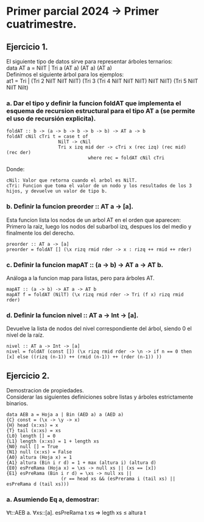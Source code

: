 # Primer parcial 2024 -> Primer cuatrimestre.  
## Ejercicio 1.  
El siguiente tipo de datos sirve para representar árboles ternarios:  
data AT a = NilT | Tri a (AT a) (AT a) (AT a)  
Definimos el siguiente árbol para los ejemplos:  
at1 = Tri | (Tri 2 NilT NilT NilT) (Tri 3 (Tri 4 NilT NilT NilT) NilT NilT) (Tri 5 NilT NilT Nilt)  

### a. Dar el tipo y definir la funcion foldAT que implementa el esquema de recursion estructural para el tipo AT a (se permite el uso de recursión explicita).  
```
foldAT :: b -> (a -> b -> b -> b -> b) -> AT a -> b
foldAT cNil cTri t = case t of
                   NilT -> cNil
                   Tri x izq mid der -> cTri x (rec izq) (rec mid) (rec der)
                              where rec = foldAT cNil cTri
```
Donde:  
```
cNil: Valor que retorna cuando el arbol es NilT.
cTri: Funcion que toma el valor de un nodo y los resultados de los 3 hijos, y devuelve un valor de tipo b.
```
### b. Definir la funcion preorder :: AT a -> [a].  
Esta funcion lista los nodos de un arbol AT en el orden que aparecen: Primero la raiz, luego los nodos del subarbol izq, despues los del medio y finalmente los del derecho.  
```
preorder :: AT a -> [a]
preorder = foldAT [] (\x rizq rmid rder -> x : rizq ++ rmid ++ rder)
```
### c. Definir la funcion mapAT :: (a -> b) -> AT a -> AT b.  
Análoga a la funcion map para listas, pero para árboles AT.  
```
mapAT :: (a -> b) -> AT a -> AT b
mapAT f = foldAT (NilT) (\x rizq rmid rder -> Tri (f x) rizq rmid rder)
```
### d. Definir la funcion nivel :: AT a -> Int -> [a].  
Devuelve la lista de nodos del nivel correspondiente del árbol, siendo 0 el nivel de la raíz.  
```
nivel :: AT a -> Int -> [a]
nivel = foldAT (const []) (\x rizq rmid rder -> \n -> if n == 0 then [x] else ((rizq (n-1)) ++ (rmid (n-1)) ++ (rder (n-1)) )) 
```
## Ejercicio 2.  
Demostracion de propiedades.  
Considerar las siguientes definiciones sobre listas y árboles estrictamente binarios.  
```
data AEB a = Hoja a | Bin (AED a) a (AED a)
{C} const = (\x -> \y -> x)
{H} head (x:xs) = x
{T} tail (x:xs) = xs
{L0} length [] = 0
{L1} length (x:xs) = 1 + length xs
{N0} null [] = True
{N1} null (x:xs) = False
{A0} altura (Hoja x) = 1
{A1} altura (Bin i r d) = 1 + max (altura i) (altura d)
{E0} esPreRama (Hoja x) = \xs -> null xs || (xs == [x])
{E1} esPreRama (Bin i r d) = \xs -> null xs ||
                    (r == head xs && (esPrerama i (tail xs) || esPreRama d (tail xs)))
```
### a. Asumiendo Eq a, demostrar:  
∀t::AEB a. ∀xs::[a]. esPreRama t xs ⇒ legth xs ≤ altura t  
```
```
